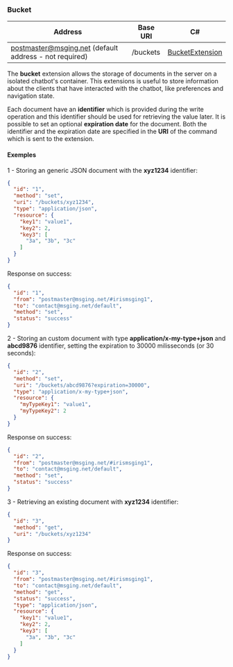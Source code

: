 ### Bucket
| Address               | Base URI     | C#              |
|-----------------------|--------------|-----------------|
| postmaster@msging.net (default address - not required) | /buckets | [BucketExtension](https://github.com/takenet/blip-sdk-csharp/tree/master/src/Take.Blip.Client/Extensions/Bucket/BucketExtension.cs) |

The **bucket** extension allows the storage of documents in the server on a isolated chatbot's container. This extensions is useful to store information about the clients that have interacted with the chatbot, like preferences and navigation state.

Each document have an **identifier** which is provided during the write operation and this identifier should be used for retrieving the value later. It is possible to set an optional **expiration date** for the document. Both the identifier and the expiration date are specified in the **URI** of the command which is sent to the extension.

#### Exemples
1 - Storing an generic JSON document with the **xyz1234** identifier:
```json
{  
  "id": "1",
  "method": "set",
  "uri": "/buckets/xyz1234",
  "type": "application/json",
  "resource": {  
    "key1": "value1",
    "key2": 2,
    "key3": [  
      "3a", "3b", "3c"
    ]
  }
}
```
Response on success:
```json
{
  "id": "1",
  "from": "postmaster@msging.net/#irismsging1",
  "to": "contact@msging.net/default",
  "method": "set",
  "status": "success"
}
```

2 - Storing an custom document with type **application/x-my-type+json** and **abcd9876** identifier, setting the expiration to 30000 milisseconds (or 30 seconds):
```json
{  
  "id": "2",
  "method": "set",
  "uri": "/buckets/abcd9876?expiration=30000",
  "type": "application/x-my-type+json",
  "resource": {  
    "myTypeKey1": "value1",
    "myTypeKey2": 2
  }
}
```
Response on success:
```json
{
  "id": "2",
  "from": "postmaster@msging.net/#irismsging1",
  "to": "contact@msging.net/default",
  "method": "set",
  "status": "success"
}
```

3 - Retrieving an existing document with **xyz1234** identifier:
```json
{  
  "id": "3",
  "method": "get",
  "uri": "/buckets/xyz1234"
}
```
Response on success:
```json
{
  "id": "3",
  "from": "postmaster@msging.net/#irismsging1",
  "to": "contact@msging.net/default",
  "method": "get",
  "status": "success",
  "type": "application/json",
  "resource": {  
    "key1": "value1",
    "key2": 2,
    "key3": [  
      "3a", "3b", "3c"
    ]
  }  
}
```
